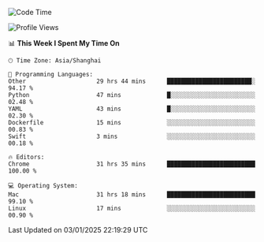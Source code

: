 <!--START_SECTION:waka-->
![Code Time](http://img.shields.io/badge/Code%20Time-3%2C259%20hrs%205%20mins-blue)

![Profile Views](http://img.shields.io/badge/Profile%20Views-0-blue)

📊 **This Week I Spent My Time On** 

```text
🕑︎ Time Zone: Asia/Shanghai

💬 Programming Languages: 
Other                    29 hrs 44 mins      ████████████████████████░   94.17 % 
Python                   47 mins             █░░░░░░░░░░░░░░░░░░░░░░░░   02.48 % 
YAML                     43 mins             █░░░░░░░░░░░░░░░░░░░░░░░░   02.30 % 
Dockerfile               15 mins             ░░░░░░░░░░░░░░░░░░░░░░░░░   00.83 % 
Swift                    3 mins              ░░░░░░░░░░░░░░░░░░░░░░░░░   00.18 % 

🔥 Editors: 
Chrome                   31 hrs 35 mins      █████████████████████████   100.00 % 

💻 Operating System: 
Mac                      31 hrs 18 mins      █████████████████████████   99.10 % 
Linux                    17 mins             ░░░░░░░░░░░░░░░░░░░░░░░░░   00.90 % 
```


 Last Updated on 03/01/2025 22:19:29 UTC
<!--END_SECTION:waka-->